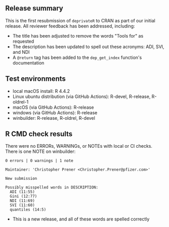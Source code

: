 ## Release summary
This is the first resubmission of `deprivateR` to CRAN as part of our initial release. All reviewer feedback has been addressed, including:

* The title has been adjusted to remove the words "Tools for" as requested
* The description has been updated to spell out these acronyms: ADI, SVI, and NDI
* A `@return` tag has been added to the `dep_get_index` function's documentation

## Test environments

* local macOS install: R 4.4.2
* Linux ubuntu distribution (via GitHub Actions): R-devel, R-release, R-oldrel-1
* macOS (via GitHub Actions): R-release
* windows (via GitHub Actions): R-release
* winbuilder: R-release, R-oldrel, R-devel

## R CMD check results

There were no ERRORs, WARNINGs, or NOTEs with local or CI checks. There is one NOTE on winbuilder:

```
0 errors | 0 warnings | 1 note

Maintainer: 'Christopher Prener <Christopher.Prener@pfizer.com>'

New submission

Possibly misspelled words in DESCRIPTION:
  ADI (11:55)
  Gini (12:77)
  NDI (11:69)
  SVI (11:60)
  quantiles (14:5)
```

* This is a new release, and all of these words are spelled correctly
